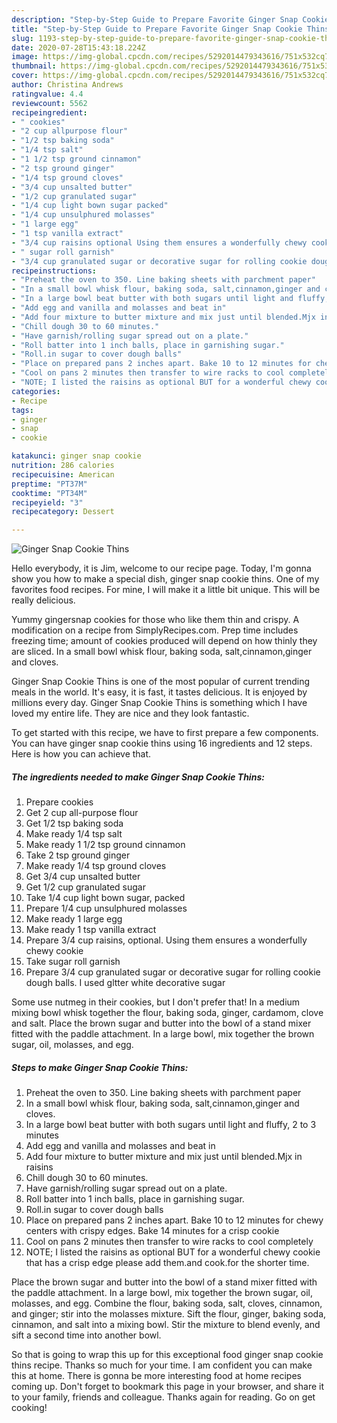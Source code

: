 ```yaml
---
description: "Step-by-Step Guide to Prepare Favorite Ginger Snap Cookie Thins"
title: "Step-by-Step Guide to Prepare Favorite Ginger Snap Cookie Thins"
slug: 1193-step-by-step-guide-to-prepare-favorite-ginger-snap-cookie-thins
date: 2020-07-28T15:43:18.224Z
image: https://img-global.cpcdn.com/recipes/5292014479343616/751x532cq70/ginger-snap-cookie-thins-recipe-main-photo.jpg
thumbnail: https://img-global.cpcdn.com/recipes/5292014479343616/751x532cq70/ginger-snap-cookie-thins-recipe-main-photo.jpg
cover: https://img-global.cpcdn.com/recipes/5292014479343616/751x532cq70/ginger-snap-cookie-thins-recipe-main-photo.jpg
author: Christina Andrews
ratingvalue: 4.4
reviewcount: 5562
recipeingredient:
- " cookies"
- "2 cup allpurpose flour"
- "1/2 tsp baking soda"
- "1/4 tsp salt"
- "1 1/2 tsp ground cinnamon"
- "2 tsp ground ginger"
- "1/4 tsp ground cloves"
- "3/4 cup unsalted butter"
- "1/2 cup granulated sugar"
- "1/4 cup light bown sugar packed"
- "1/4 cup unsulphured molasses"
- "1 large egg"
- "1 tsp vanilla extract"
- "3/4 cup raisins optional Using them ensures a wonderfully chewy cookie"
- " sugar roll garnish"
- "3/4 cup granulated sugar or decorative sugar for rolling cookie dough balls I used gltter white decorative sugar"
recipeinstructions:
- "Preheat the oven to 350. Line baking sheets with parchment paper"
- "In a small bowl whisk flour, baking soda, salt,cinnamon,ginger and cloves."
- "In a large bowl beat butter with both sugars until light and fluffy, 2 to 3 minutes"
- "Add egg and vanilla and molasses and beat in"
- "Add four mixture to butter mixture and mix just until blended.Mjx in raisins"
- "Chill dough 30 to 60 minutes."
- "Have garnish/rolling sugar spread out on a plate."
- "Roll batter into 1 inch balls, place in garnishing sugar."
- "Roll.in sugar to cover dough balls"
- "Place on prepared pans 2 inches apart. Bake 10 to 12 minutes for chewy centers with crispy edges. Bake 14 minutes for a crisp cookie"
- "Cool on pans 2 minutes then transfer to wire racks to cool completely"
- "NOTE; I listed the raisins as optional BUT for a wonderful chewy cookie that has a crisp edge please add them.and cook.for the shorter time."
categories:
- Recipe
tags:
- ginger
- snap
- cookie

katakunci: ginger snap cookie 
nutrition: 286 calories
recipecuisine: American
preptime: "PT37M"
cooktime: "PT34M"
recipeyield: "3"
recipecategory: Dessert

---
```



![Ginger Snap Cookie Thins](https://img-global.cpcdn.com/recipes/5292014479343616/751x532cq70/ginger-snap-cookie-thins-recipe-main-photo.jpg)

Hello everybody, it is Jim, welcome to our recipe page. Today, I'm gonna show you how to make a special dish, ginger snap cookie thins. One of my favorites food recipes. For mine, I will make it a little bit unique. This will be really delicious.

Yummy gingersnap cookies for those who like them thin and crispy. A modification on a recipe from SimplyRecipes.com. Prep time includes freezing time; amount of cookies produced will depend on how thinly they are sliced. In a small bowl whisk flour, baking soda, salt,cinnamon,ginger and cloves.

Ginger Snap Cookie Thins is one of the most popular of current trending meals in the world. It's easy, it is fast, it tastes delicious. It is enjoyed by millions every day. Ginger Snap Cookie Thins is something which I have loved my entire life. They are nice and they look fantastic.


To get started with this recipe, we have to first prepare a few components. You can have ginger snap cookie thins using 16 ingredients and 12 steps. Here is how you can achieve that.

<!--inarticleads1-->

##### The ingredients needed to make Ginger Snap Cookie Thins:

1. Prepare  cookies
1. Get 2 cup all-purpose flour
1. Get 1/2 tsp baking soda
1. Make ready 1/4 tsp salt
1. Make ready 1 1/2 tsp ground cinnamon
1. Take 2 tsp ground ginger
1. Make ready 1/4 tsp ground cloves
1. Get 3/4 cup unsalted butter
1. Get 1/2 cup granulated sugar
1. Take 1/4 cup light bown sugar, packed
1. Prepare 1/4 cup unsulphured molasses
1. Make ready 1 large egg
1. Make ready 1 tsp vanilla extract
1. Prepare 3/4 cup raisins, optional. Using them ensures a wonderfully chewy cookie
1. Take  sugar roll garnish
1. Prepare 3/4 cup granulated sugar or decorative sugar for rolling cookie dough balls. I used gltter white decorative sugar


Some use nutmeg in their cookies, but I don&#39;t prefer that! In a medium mixing bowl whisk together the flour, baking soda, ginger, cardamom, clove and salt. Place the brown sugar and butter into the bowl of a stand mixer fitted with the paddle attachment. In a large bowl, mix together the brown sugar, oil, molasses, and egg. 

<!--inarticleads2-->

##### Steps to make Ginger Snap Cookie Thins:

1. Preheat the oven to 350. Line baking sheets with parchment paper
1. In a small bowl whisk flour, baking soda, salt,cinnamon,ginger and cloves.
1. In a large bowl beat butter with both sugars until light and fluffy, 2 to 3 minutes
1. Add egg and vanilla and molasses and beat in
1. Add four mixture to butter mixture and mix just until blended.Mjx in raisins
1. Chill dough 30 to 60 minutes.
1. Have garnish/rolling sugar spread out on a plate.
1. Roll batter into 1 inch balls, place in garnishing sugar.
1. Roll.in sugar to cover dough balls
1. Place on prepared pans 2 inches apart. Bake 10 to 12 minutes for chewy centers with crispy edges. Bake 14 minutes for a crisp cookie
1. Cool on pans 2 minutes then transfer to wire racks to cool completely
1. NOTE; I listed the raisins as optional BUT for a wonderful chewy cookie that has a crisp edge please add them.and cook.for the shorter time.


Place the brown sugar and butter into the bowl of a stand mixer fitted with the paddle attachment. In a large bowl, mix together the brown sugar, oil, molasses, and egg. Combine the flour, baking soda, salt, cloves, cinnamon, and ginger; stir into the molasses mixture. Sift the flour, ginger, baking soda, cinnamon, and salt into a mixing bowl. Stir the mixture to blend evenly, and sift a second time into another bowl. 

So that is going to wrap this up for this exceptional food ginger snap cookie thins recipe. Thanks so much for your time. I am confident you can make this at home. There is gonna be more interesting food at home recipes coming up. Don't forget to bookmark this page in your browser, and share it to your family, friends and colleague. Thanks again for reading. Go on get cooking!
